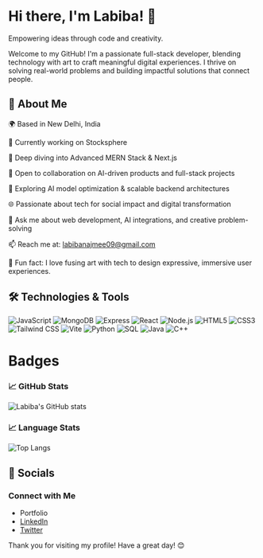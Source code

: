 # Hi there, I'm Labiba! 👋
Empowering ideas through code and creativity.

Welcome to my GitHub! I'm a passionate full-stack developer, blending technology with art to craft meaningful digital experiences. I thrive on solving real-world problems and building impactful solutions that connect people.

## 🚀 About Me

🌍 Based in New Delhi, India

🔭 Currently working on Stocksphere

🌱 Deep diving into Advanced MERN Stack & Next.js

🤝 Open to collaboration on AI-driven products and full-stack projects

🧠 Exploring AI model optimization & scalable backend architectures

🌐 Passionate about tech for social impact and digital transformation

💬 Ask me about web development, AI integrations, and creative problem-solving

📫 Reach me at: labibanajmee09@gmail.com

🎨 Fun fact: I love fusing art with tech to design expressive, immersive user experiences.



## 🛠️ Technologies & Tools


![JavaScript](https://img.shields.io/badge/JavaScript-F7DF1E?style=for-the-badge&logo=javascript&logoColor=black)
![MongoDB](https://img.shields.io/badge/MongoDB-47A248?style=for-the-badge&logo=mongodb&logoColor=white)
![Express](https://img.shields.io/badge/Express-000000?style=for-the-badge&logo=express&logoColor=white)
![React](https://img.shields.io/badge/React-20232A?style=for-the-badge&logo=react&logoColor=61DAFB)
![Node.js](https://img.shields.io/badge/Node.js-339933?style=for-the-badge&logo=nodedotjs&logoColor=white)
![HTML5](https://img.shields.io/badge/HTML5-E34F26?style=for-the-badge&logo=html5&logoColor=white)
![CSS3](https://img.shields.io/badge/CSS3-1572B6?style=for-the-badge&logo=css3&logoColor=white)
![Tailwind CSS](https://img.shields.io/badge/Tailwind%20CSS-38B2AC?style=for-the-badge&logo=tailwind-css&logoColor=white)
![Vite](https://img.shields.io/badge/Vite-646CFF?style=for-the-badge&logo=vite&logoColor=white)
![Python](https://img.shields.io/badge/Python-3776AB?style=for-the-badge&logo=python&logoColor=white)
![SQL](https://img.shields.io/badge/SQL-4479A1?style=for-the-badge&logo=sql&logoColor=white)
![Java](https://img.shields.io/badge/Java-007396?style=for-the-badge&logo=java&logoColor=white)
![C++](https://img.shields.io/badge/C++-00599C?style=for-the-badge&logo=c%2B%2B&logoColor=white)

# Badges
### 📈 GitHub Stats

![Labiba's GitHub stats](https://github-readme-stats.vercel.app/api?username=Labiba786&show_icons=true&theme=radical)

### 📈 Language Stats

![Top Langs](https://github-readme-stats.vercel.app/api/top-langs/?username=Labiba786&layout=compact&theme=radical)


## 🔗 Socials 

 ### Connect with Me

- Portfolio
- [LinkedIn](https://www.linkedin.com/in/labiba-najmee-4646a6242/)
- [Twitter](https://x.com/labiba_nX?t=4AD4aivLl1rOsT17q7_6qQ&s=09)

Thank you for visiting my profile! Have a great day! 😊
